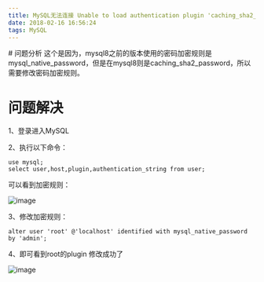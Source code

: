 ```yaml
---
title: MySQL无法连接 Unable to load authentication plugin 'caching_sha2_password'
date: 2018-02-16 16:56:24
tags: MySQL
---
```

<meta name="referrer" content="no-referrer" />
# 问题分析
这个是因为，mysql8之前的版本使用的密码加密规则是mysql_native_password，但是在mysql8则是caching_sha2_password，所以需要修改密码加密规则。

# 问题解决
1、登录进入MySQL

2、执行以下命令：


```
use mysql;   
select user,host,plugin,authentication_string from user;
```
可以看到加密规则：

![image](https://img-blog.csdn.net/20180820163255821?watermark/2/text/aHR0cHM6Ly9ibG9nLmNzZG4ubmV0L20wXzM3NjE5MTgz/font/5a6L5L2T/fontsize/400/fill/I0JBQkFCMA==/dissolve/70)

3、修改加密规则：

```
alter user 'root' @'localhost' identified with mysql_native_password by 'admin';
```
4、即可看到root的plugin 修改成功了

![image](https://img-blog.csdn.net/20180820163542192?watermark/2/text/aHR0cHM6Ly9ibG9nLmNzZG4ubmV0L20wXzM3NjE5MTgz/font/5a6L5L2T/fontsize/400/fill/I0JBQkFCMA==/dissolve/70)

